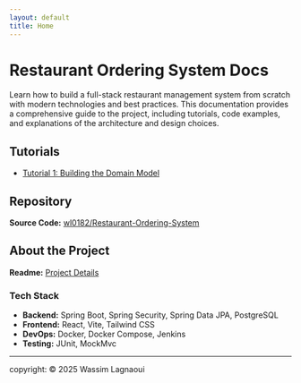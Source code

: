 ```yaml
---
layout: default
title: Home
---
```


# Restaurant Ordering System Docs

Learn how to build a full-stack restaurant management system from scratch with modern technologies and best practices.
This documentation provides a comprehensive guide to the project, including tutorials, code examples, and explanations of the architecture and design choices. 

## Tutorials
- [Tutorial 1: Building the Domain Model](episode-01-building-models.md) 


## Repository
**Source Code:** [wl0182/Restaurant-Ordering-System](https://github.com/wl0182/Restaurant-Ordering-System)

## About the Project
**Readme:** [Project Details](README.md)


### Tech Stack
- **Backend:** Spring Boot, Spring Security, Spring Data JPA, PostgreSQL
- **Frontend:** React, Vite, Tailwind CSS 
- **DevOps:** Docker, Docker Compose, Jenkins
- **Testing:** JUnit, MockMvc

---
copyright: © 2025 Wassim Lagnaoui